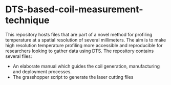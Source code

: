 # DTS-based-coil-measurement-technique
This repository hosts files that are part of a novel method for profiling temperature at a spatial resolution of several millimeters. The aim is to make high resolution temperature profiling more accessible and reproducible for researchers looking to gather data using DTS. The repository contains several files:

- An elaborate manual which guides the coil generation, manufacturing and deployment processes.
- The grasshopper script to generate the laser cutting files
